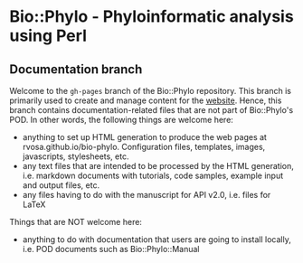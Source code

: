 Bio::Phylo - Phyloinformatic analysis using Perl
================================================

Documentation branch
--------------------

Welcome to the `gh-pages` branch of the Bio::Phylo repository.
This branch is primarily used to create and manage content for
the [website](rvosa.github.io/bio-phylo). Hence, this branch 
contains documentation-related files that are not part of 
Bio::Phylo's POD. In other words, the following things are 
welcome here:

- anything to set up HTML generation to produce the web pages
  at rvosa.github.io/bio-phylo. Configuration files, templates,
  images, javascripts, stylesheets, etc.
- any text files that are intended to be processed by the HTML
  generation, i.e. markdown documents with tutorials, code 
  samples, example input and output files, etc.
- any files having to do with the manuscript for API v2.0, i.e.
  files for LaTeX

Things that are NOT welcome here:

- anything to do with documentation that users are going to 
  install locally, i.e. POD documents such as 
  Bio::Phylo::Manual
